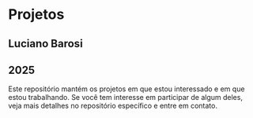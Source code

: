 # Projetos

## Luciano Barosi

## 2025

Este repositório mantém os projetos em que estou interessado e em que estou trabalhando. Se você tem interesse em participar de algum deles, veja mais detalhes no repositório específico e entre em contato.
